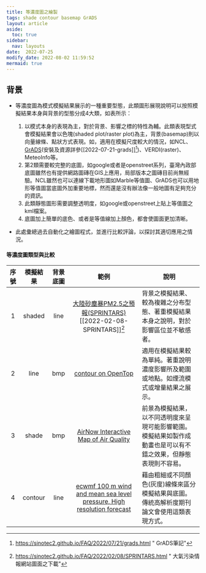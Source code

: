 ```yaml
---
title: 等濃度圖之繪製
tags: shade contour basemap GrADS
layout: article
aside:
  toc: true
sidebar:
  nav: layouts
date:  2022-07-25
modify_date: 2022-08-02 11:59:52
mermaid: true
---
```

## 背景

- 等濃度圖為模式模擬結果展示的一種重要型態，此類圖形展現說明可以按照模擬結果本身與背景的型態分成4大類，如表所示：
  1. 以模式本身的表現為主，對於背景、影響之標的特性為輔。此類表現型式會模擬結果會以色塊(shaded plot/raster plot)為主，背景(basemap)則以向量線條、點狀方式表現。如，適用在模擬尺度較大的情況，如NCL、[GrADS][grads](安裝及資源詳參[[2022-07-21-grads]][^1])、VERDI(raster)、MeteoInfo等。
  1. 第2類需要較完整的底圖，如google或者是openstreet系列，臺灣內政部底圖雖然也有提供網路圖磚在GIS上應用，局部版本之圖磚目前尚無經驗。NCL雖然也可以連線下載地形圖如Marble等值圖、GrADS也可以用地形等值圖當底圖外加重要地標，然而還是沒有辦法像一般地圖有足夠充分的資訊。
  2. 此類靜態圖形需要調整透明度，如google或openstreet上貼上等值圖之kml檔案。
  3. 底圖加上簡單的底色、或者是等值線加上顏色，都會使圖面更加清晰。

- 此處彙總過去自動化之繪圖程式，並進行比較評論，以探討其適切應用之情況。

#### 等濃度圖類型與比較

序號|模擬結果|背景底圖|範例|說明
:-:|:-:|:-:|:-:|-
1|shaded|line|[大陸砂塵暴PM2.5之預報(SPRINTARS)](https://sinotec2.github.io/Focus-on-Air-Quality/AQana/RegAQ/pm25.jp/#results)[[2022-02-08-SPRINTARS]][^2]|背景之模擬結果、較為複雜之分布型態、著重模擬結果本身之說明，對於影響區位並不敏感者。
2|line|bmp|[contour on OpenTop](https://raw.githubusercontent.com/sinotec2/Focus-on-Air-Quality/main/assets/images/leaflet_demo3.png)|適用在模擬結果較為單純。著重說明濃度影響所及範圍或地點。如煙流模式或增量結果之展示。
3|shade|bmp|[AirNow Interactive Map of Air Quality](https://gispub.epa.gov/airnow/?showgreencontours=false)|前景為模擬結果，以不同透明度來呈現可能影響範圍。模擬結果如製作成動畫也是可以有不錯之效果，但靜態表現則不容易。
4|contour|line|[ecwmf 100 m wind and mean sea level pressure, High resolution forecast](https://charts.ecmwf.int/products/medium-wind-100m?base_time=202302061200&projection=opencharts_europe&valid_time=202302061200)|藉由粗細或不同顏色(灰度)線條來區分模擬結果與底圖。傳統高解析度期刊論文會使用這類表現方式。

[grads]: <https://sinotec2.github.io/FAQ/2022/07/21/grads.html> "GrADS筆記"

[^1]: https://sinotec2.github.io/FAQ/2022/07/21/grads.html " GrADS筆記"
[^2]: https://sinotec2.github.io/FAQ/2022/02/08/SPRINTARS.html " 大氣污染情報網站圖面之下載"
